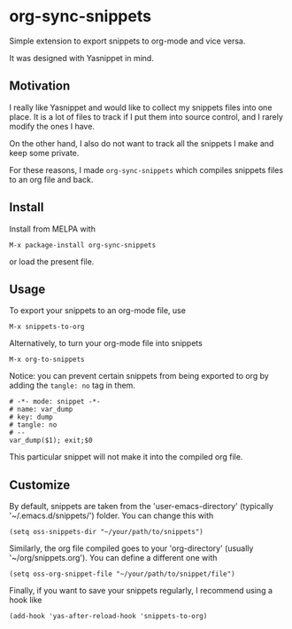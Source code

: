 # org-sync-snippets
Simple extension to export snippets to org-mode and vice versa.

It was designed with Yasnippet in mind.

## Motivation
I really like Yasnippet and would like to collect my snippets files into one place.
It is a lot of files to track if I put them into source control, and I rarely modify the ones I have.

On the other hand, I also do not want to track all the snippets I make and keep some private.

For these reasons, I made `org-sync-snippets` which compiles snippets files to an org file and back.

## Install

Install from MELPA with
```
M-x package-install org-sync-snippets
```
or load the present file.

## Usage

To export your snippets to an org-mode file, use
```
M-x snippets-to-org
```
Alternatively, to turn your org-mode file into snippets
```
M-x org-to-snippets
```
Notice: you can prevent certain snippets from being exported to org by adding the `tangle: no` tag in them.
```
# -*- mode: snippet -*-
# name: var_dump
# key: dump
# tangle: no
# --
var_dump($1); exit;$0
```
This particular snippet will not make it into the compiled org file.

## Customize

By default, snippets are taken from the 'user-emacs-directory' (typically '~/.emacs.d/snippets/') folder.
You can change this with
```
(setq oss-snippets-dir "~/your/path/to/snippets")
```
Similarly, the org file compiled goes to your 'org-directory' (usually '~/org/snippets.org').
You can define a different one with
```
(setq oss-org-snippet-file "~/your/path/to/snippet/file")
```
Finally, if you want to save your snippets regularly, I recommend using a hook like
```
(add-hook 'yas-after-reload-hook 'snippets-to-org)
```
